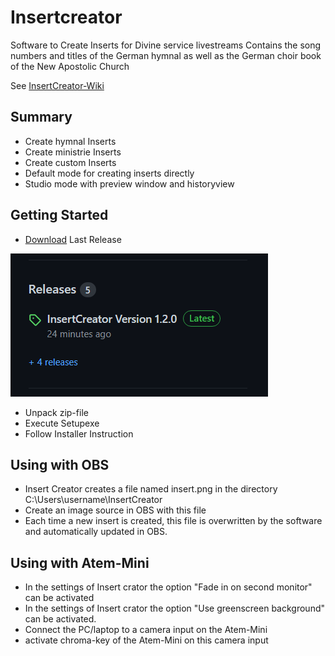 # Insertcreator

Software to Create Inserts for Divine service livestreams
Contains the song numbers and titles of the German hymnal as well as the German choir book of the New Apostolic Church

See [InsertCreator-Wiki](https://github.com/heiko95/InsertCreator/wiki)

## Summary

- Create hymnal Inserts
- Create ministrie Inserts
- Create custom Inserts
- Default mode for creating inserts directly 
- Studio mode with preview window and historyview

## Getting Started

- [Download](https://github.com/heiko95/InsertCreator/releases/latest) Last Release 

![Release](wiki/Images/Release.PNG)
- Unpack zip-file
- Execute Setupexe
- Follow Installer Instruction

## Using with OBS

- Insert Creator creates a file named insert.png in the directory C:\Users\username\InsertCreator
- Create an image source in OBS with this file
- Each time a new insert is created, this file is overwritten by the software and automatically updated in OBS.

## Using with Atem-Mini

- In the settings of Insert crator the option "Fade in on second monitor" can be activated
- In the settings of Insert crator the option "Use greenscreen background" can be activated.
- Connect the PC/laptop to a camera input on the Atem-Mini
- activate chroma-key of the Atem-Mini on this camera input







